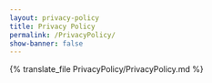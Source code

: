 ```yaml
---
layout: privacy-policy
title: Privacy Policy
permalink: /PrivacyPolicy/
show-banner: false
---
```


{% translate_file PrivacyPolicy/PrivacyPolicy.md %}
